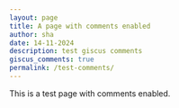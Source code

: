 ```yaml
---
layout: page
title: A page with comments enabled
author: sha
date: 14-11-2024
description: test giscus comments
giscus_comments: true
permalink: /test-comments/
---
```


This is a test page with comments enabled.
